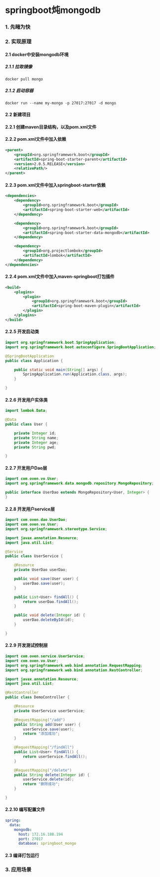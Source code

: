 # springboot炖mongodb
### 1. 先睹为快
### 2. 实现原理
#### 2.1 docker中安装mongodb环境
##### 2.1.1 拉取镜像
```shell script
docker pull mongo
```
##### 2.1.2 启动容器
```shell script
docker run --name my-mongo -p 27017:27017 -d mongo
```
#### 2.2 新建项目
#### 2.2.1 创建maven目录结构，以及pom.xml文件
#### 2.2.2 pom.xml文件中加入依赖
```xml
<parent>
    <groupId>org.springframework.boot</groupId>
    <artifactId>spring-boot-starter-parent</artifactId>
    <version>2.0.5.RELEASE</version>
    <relativePath/>
</parent>
```
#### 2.2.3 pom.xml文件中加入springboot-starter依赖
```xml
<dependencies>
    <dependency>
        <groupId>org.springframework.boot</groupId>
        <artifactId>spring-boot-starter-web</artifactId>
    </dependency>

    <dependency>
        <groupId>org.springframework.boot</groupId>
        <artifactId>spring-boot-starter-data-mongodb</artifactId>
    </dependency>

    <dependency>
        <groupId>org.projectlombok</groupId>
        <artifactId>lombok</artifactId>
    </dependency>
</dependencies>
```
#### 2.2.4 pom.xml文件中加入maven-springboot打包插件
```xml
<build>
    <plugins>
        <plugin>
            <groupId>org.springframework.boot</groupId>
            <artifactId>spring-boot-maven-plugin</artifactId>
        </plugin>
    </plugins>
</build>
```
#### 2.2.5 开发启动类
```java
import org.springframework.boot.SpringApplication;
import org.springframework.boot.autoconfigure.SpringBootApplication;

@SpringBootApplication
public class Application {

    public static void main(String[] args) {
        SpringApplication.run(Application.class, args);
    }

}
```
#### 2.2.6 开发用户实体类
```java
import lombok.Data;

@Data
public class User {

    private Integer id;
    private String name;
    private Integer age;
    private String pwd;

}
```
#### 2.2.7 开发用户Dao层
```java
import com.oven.vo.User;
import org.springframework.data.mongodb.repository.MongoRepository;

public interface UserDao extends MongoRepository<User, Integer> {
}
```
#### 2.2.8 开发用户service层
```java
import com.oven.dao.UserDao;
import com.oven.vo.User;
import org.springframework.stereotype.Service;

import javax.annotation.Resource;
import java.util.List;

@Service
public class UserService {

    @Resource
    private UserDao userDao;

    public void save(User user) {
        userDao.save(user);
    }

    public List<User> findAll() {
        return userDao.findAll();
    }

    public void delete(Integer id) {
        userDao.deleteById(id);
    }

}
```
#### 2.2.9 开发测试控制层
```java
import com.oven.service.UserService;
import com.oven.vo.User;
import org.springframework.web.bind.annotation.RequestMapping;
import org.springframework.web.bind.annotation.RestController;

import javax.annotation.Resource;
import java.util.List;

@RestController
public class DemoController {

    @Resource
    private UserService userService;

    @RequestMapping("/add")
    public String add(User user) {
        userService.save(user);
        return "添加成功";
    }

    @RequestMapping("/findAll")
    public List<User> findAll() {
        return userService.findAll();
    }

    @RequestMapping("/delete")
    public String delete(Integer id) {
        userService.delete(id);
        return "删除成功";
    }

}
```
#### 2.2.10 编写配置文件
```yaml
spring:
  data:
    mongodb:
      host: 172.16.188.194
      port: 27017
      database: springboot_mongo
```
#### 2.3 编译打包运行
### 3. 应用场景